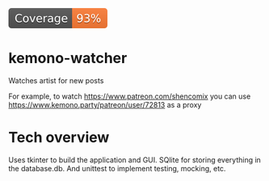 
[![Coverage badge](https://raw.githubusercontent.com/caprexy/kemono-watcher/python-coverage-comment-action-data/badge.svg)](https://htmlpreview.github.io/?https://github.com/caprexy/kemono-watcher/blob/python-coverage-comment-action-data/htmlcov/index.html)


# kemono-watcher
Watches artist for new posts 

For example, to watch https://www.patreon.com/shencomix you can use https://www.kemono.party/patreon/user/72813 as a proxy


# Tech overview
Uses tkinter to build the application and GUI. SQlite for storing everything in the database.db. And unittest to implement testing, mocking, etc.
